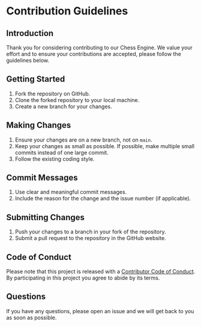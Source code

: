 # Contribution Guidelines

## Introduction

Thank you for considering contributing to our Chess Engine. We value your effort and to ensure your contributions are accepted, please follow the guidelines below.

## Getting Started

1. Fork the repository on GitHub.
2. Clone the forked repository to your local machine.
3. Create a new branch for your changes.

## Making Changes

1. Ensure your changes are on a new branch, not on `main`.
2. Keep your changes as small as possible. If possible, make multiple small commits instead of one large commit.
3. Follow the existing coding style.

## Commit Messages

1. Use clear and meaningful commit messages.
2. Include the reason for the change and the issue number (if applicable).

## Submitting Changes

1. Push your changes to a branch in your fork of the repository.
2. Submit a pull request to the repository in the GitHub website.

## Code of Conduct

Please note that this project is released with a [Contributor Code of Conduct](https://www.contributor-covenant.org/version/2/0/code_of_conduct/). By participating in this project you agree to abide by its terms.

## Questions

If you have any questions, please open an issue and we will get back to you as soon as possible.
